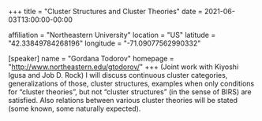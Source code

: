 +++
title = "Cluster Structures and Cluster Theories"
date = 2021-06-03T13:00:00-00:00

affiliation = "Northeastern University"
location = "US"
latitude = "42.33849784268196"
longitude = "-71.09077562990332"

[speaker]
  name = "Gordana Todorov"
  homepage = "http://www.northeastern.edu/gtodorov/"
+++
(Joint work with Kiyoshi Igusa and Job D. Rock) I will discuss continuous cluster categories, generalizations of those, cluster
structures, examples when only conditions for “cluster theories”, but not “cluster structures” (in the sense of BIRS) are satisfied. Also relations between
various cluster theories will be stated (some known, some naturally expected).
